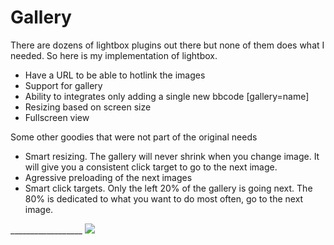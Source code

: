 Gallery
=======

There are dozens of lightbox plugins out there but none of them does what I needed. So here is my implementation of lightbox.

 - Have a URL to be able to hotlink the images
 - Support for gallery
 - Ability to integrates only adding a single new bbcode [gallery=name]
 - Resizing based on screen size
 - Fullscreen view

Some other goodies that were not part of the original needs

 - Smart resizing. The gallery will never shrink when you change image. It will give you a consistent click target to go to the next image.
 - Agressive preloading of the next images
 - Smart click targets. Only the left 20% of the gallery is going next. The 80% is dedicated to what you want to do most often, go to the next image.

__________________ <a href="http://fooo.fr/~vjeux/github/Gallery/demo/gallery.html#image=mounts:2" target="_blank"><img src="http://fooo.fr/~vjeux/github/Gallery/demo/gallery.png" /></a>
